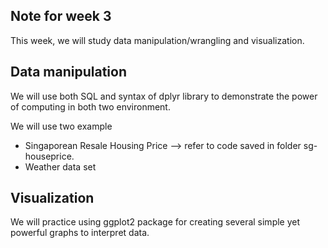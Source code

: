 ## Note for week 3

This week, we will study data manipulation/wrangling and visualization.

## Data manipulation
We will use both SQL and syntax of dplyr library to demonstrate the power of computing in both two environment.

We will use two example

- Singaporean Resale Housing Price --> refer to code saved in folder sg-houseprice.
- Weather data set

## Visualization

We will practice using ggplot2 package for creating several simple yet powerful graphs to interpret data.
